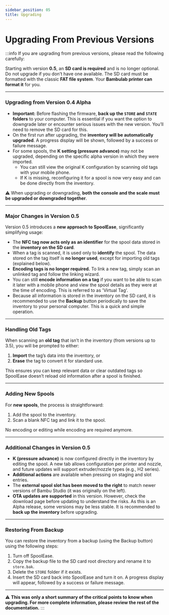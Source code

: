 ```yaml
---
sidebar_position: 05
title: Upgrading
---
```

# Upgrading From Previous Versions

:::info
If you are upgrading from previous versions, please read the following carefully:

Starting with version **0.5**, an **SD card is required** and is no longer optional.  
Do not upgrade if you don’t have one available. The SD card must be formatted with the classic **FAT file system**. Your **Bambulab printer can format it** for you.

---

### Upgrading from Version 0.4 Alpha

- **Important:** Before flashing the firmware, **back up the `STORE` and `STATE` folders** to your computer. This is essential if you want the option to downgrade later or encounter serious issues with the new version. You’ll need to remove the SD card for this.  
- On the first run after upgrading, the **inventory will be automatically upgraded**. A progress display will be shown, followed by a success or failure message.  
- For some spools, the **K setting (pressure advance)** may not be upgraded, depending on the specific alpha version in which they were imported.  
  - You can still view the original K configuration by scanning old tags with your mobile phone.  
  - If K is missing, reconfiguring it for a spool is now very easy and can be done directly from the inventory.

⚠️ When upgrading or downgrading, **both the console and the scale must be upgraded or downgraded together**.

---

### Major Changes in Version 0.5

Version 0.5 introduces a **new approach to SpoolEase**, significantly simplifying usage:

- The **NFC tag now acts only as an identifier** for the spool data stored in the **inventory on the SD card**.  
- When a tag is scanned, it is used only to **identify** the spool. The data stored on the tag itself is **no longer used**, except for importing old tags (explained below).  
- **Encoding tags is no longer required.** To link a new tag, simply scan an unlinked tag and follow the linking wizard.  
- You can still **encode information on a tag** if you want to be able to scan it later with a mobile phone and view the spool details as they were at the time of encoding. This is referred to as 'Virtual Tag'.
- Because all information is stored in the inventory on the SD card, it is recommended to use the **Backup** button periodically to save the inventory to your personal computer. This is a quick and simple operation.

---

### Handling Old Tags

When scanning an **old tag** that isn’t in the inventory (from versions up to 3.5), you will be prompted to either:  
1. **Import** the tag’s data into the inventory, or  
2. **Erase** the tag to convert it for standard use.

This ensures you can keep relevant data or clear outdated tags so SpoolEase doesn’t reload old information after a spool is finished.

---

### Adding New Spools

For **new spools**, the process is straightforward:  
1. Add the spool to the inventory.  
2. Scan a blank NFC tag and link it to the spool.  

No encoding or editing while encoding are required anymore.

---

### Additional Changes in Version 0.5

- **K (pressure advance)** is now configured directly in the inventory by editing the spool. A new tab allows configuration per printer and nozzle, and future updates will support extruder/nozzle types (e.g., H2 series).  
- **Additional actions** are available when pressing on staging and slot entries.  
- The **external spool slot has been moved to the right** to match newer versions of Bambu Studio (it was originally on the left).  
- **OTA updates are supported** in this version. However, check the download page before updating to understand the risks. As this is an Alpha release, some versions may be less stable. It is recommended to **back up the inventory** before upgrading.

---

### Restoring From Backup

You can restore the inventory from a backup (using the Backup button) using the following steps:

1. Turn off SpoolEase.  
2. Copy the backup file to the SD card root directory and rename it to `store.bak`.  
3. Delete the `STORE` folder if it exists.  
4. Insert the SD card back into SpoolEase and turn it on. A progress display will appear, followed by a success or failure message.

---

⚠️ **This was only a short summary of the critical points to know when upgrading. For more complete information, please review the rest of the documentation.**
:::
